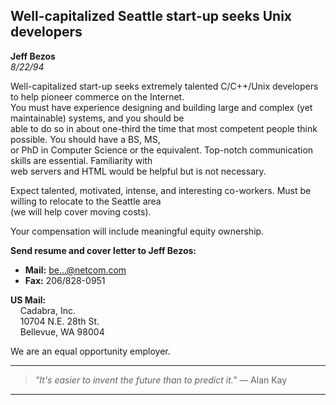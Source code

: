## Well-capitalized Seattle start-up seeks Unix developers

**Jeff Bezos**  
*8/22/94*

Well-capitalized start-up seeks extremely talented C/C++/Unix developers to help pioneer commerce on the Internet.  
You must have experience designing and building large and complex (yet maintainable) systems, and you should be  
able to do so in about one-third the time that most competent people think possible. You should have a BS, MS,  
or PhD in Computer Science or the equivalent. Top-notch communication skills are essential. Familiarity with  
web servers and HTML would be helpful but is not necessary.

Expect talented, motivated, intense, and interesting co-workers. Must be willing to relocate to the Seattle area  
(we will help cover moving costs).

Your compensation will include meaningful equity ownership.

**Send resume and cover letter to Jeff Bezos:**

- **Mail:** be...@netcom.com  
- **Fax:** 206/828-0951  

**US Mail:**  
&nbsp;&nbsp;&nbsp;&nbsp;Cadabra, Inc.  
&nbsp;&nbsp;&nbsp;&nbsp;10704 N.E. 28th St.  
&nbsp;&nbsp;&nbsp;&nbsp;Bellevue, WA 98004  


We are an equal opportunity employer.

----------------------------------------------------------------------
> *"It's easier to invent the future than to predict it."* — Alan Kay
----------------------------------------------------------------------
